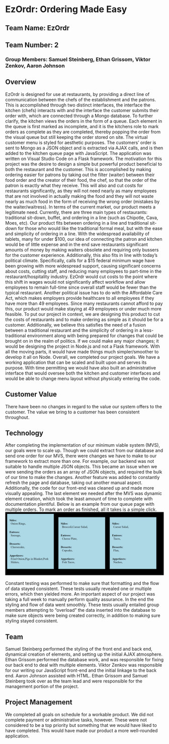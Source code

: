 # EzOrdr: Ordering Made Easy
## Team Name: EzOrdr
## Team Number: 2
### Group Members: Samuel Steinberg, Ethan Grissom, Viktor Zenkov, Aaron Johnson

## Overview
EzOrdr is designed for use at restaurants, by providing a direct line of communication between the chefs of the establishment and the patrons. This is accomplished through two distinct interfaces, the interface the kitchen (chefs) interacts with and the interface the customer submits their order with, which are connected through a Mongo database. To further clarify, the kitchen views the orders in the form of a queue. Each element in the queue is first marked as incomplete, and it is the kitchens role to mark orders as complete as they are completed, thereby popping the order from the visual queue but still keeping the order stored on site. The virtual customer menu is styled for aesthetic purposes. The customers’ order is sent to Mongo as a JSON object and is extracted via AJAX calls, and is then added to the kitchen queue page with JavaScript. The application was written on Visual Studio Code on a Flask framework. The motivation for this project was the desire to design a simple but powerful product beneficial to both the restaurant and the customer. This is accomplished by making ordering easier for patrons by taking out the filter (waiter) between their food order and the creator of their food, the chef, so that the order of the patron is exactly what they receive. This will also and cut costs for restaurants significantly, as they will not need nearly as many employees that are not involved in actually making the food and they will not waste nearly as much food in the form of receiving the wrong order (mistakes by the waiter/waitress). 
In terms of the current market, our product meets a legitimate need. Currently, there are three main types of restaurants: traditional sit-down, buffet, and ordering in a line (such as Chipotle, Cava, Moes, etc). Our product fits between ordering in a line and traditional sit-down for those who would like the traditional formal meal, but with the ease and simplicity of ordering in a line. With the widespread availability of tablets, many for under $100, our idea of connecting the patron and kitchen would be of little expense and in the end save restaurants significant amounts of money by making waiters obsolete and requiring only bussers for the customer experience. Additionally, this also fits in line with today’s political climate. Specifically, calls for a $15 federal minimum wage have been growing with more widespread support, causing significant concerns about costs, cutting staff, and reducing many employees to part-time in the restaurant/hospitality industry. EzOrdr would cut costs to the point where this shift in wages would not significantly affect workflow and allow employees to remain full-time since overall staff would be fewer than the typical restaurant. Another political issue has to do with the Affordable Care Act, which makes employers provide healthcare to all employees if they have more than 49 employees. Since many restaurants cannot afford to pay this, our product would make staying at 49 employees or under much more feasible. 
To put our project in context, we are designing this product to cut the costs of restaurants and to make ordering as simple as it should be for a customer. Additionally, we believe this satisfies the need of a fusion between a traditional restaurant and the simplicity of ordering in a less-traditional environment along with being prepared for changes that could be brought on in the realm of politics.
If we could make any major changes; it would be designing the project in Node.js and not a Flask framework. With all the moving parts, it would have made things much simpler/smoother to develop it all on Node.
Overall, we completed our project goals. We have a working application that can be scaled and built upon and serves its purpose. With time permitting we would have also built an administrative interface that would oversee both the kitchen and customer interfaces and would be able to change menu layout without physically entering the code.

## Customer Value
There have been no changes in regard to the value our system offers to the customer. The value we bring to a customer has been consistent throughout.


## Technology
After completing the implementation of our minimum viable system (MVS), our goals were to scale up. Though we could extract from our database and send one order for our MVS, there were changes we have to make to our framework to extract more than one. For example, our backend was not suitable to handle multiple JSON objects. This became an issue when we were sending the orders as an array of JSON objects, and required the bulk of our time to make the changes. Another feature was added to constantly refresh the page and database, taking out another manual aspect. Additionally, the code for our front-end was cleaned up and made more visually appealing. The last element we needed after the MVS was dynamic element creation, which took the least amount of time to complete with documentation plentiful. Below is an example from our queue page with multiple orders. To mark an order as finished, all it takes is a simple click.
\
![](multipleorders.PNG)  

Constant testing was performed to make sure that formatting and the flow of data stayed consistent. These tests usually revealed one or multiple errors, which then yielded more. An important aspect of our project was taking a full week to manually perform quality assurance. In the end the styling and flow of data went smoothly. These tests usually entailed group members attempting to “overload” the data inserted into the database to make sure objects were being created correctly, in addition to making sure styling stayed consistent. 



## Team
 Samuel Steinberg performed the styling of the front end and back end, dynamical creation of elements, and setting up the initial AJAX atmosphere. Ethan Grissom performed the database work, and was responsible for fixing our back end to deal with multiple elements. Viktor Zenkov was responsible for our writing our JavaScript front-end and the initial linkage to the back end. Aaron Johnson assisted with HTML. Ethan Grissom and Samuel Steinberg took over as the team lead and were responsible for the management portion of the project.


## Project Management
We completed all goals on schedule for a workable product. We did not complete payment or administrative tasks, however. These were not considered to be a top priority but something that we would have liked to have completed. This would have made our product a more well-rounded application.



